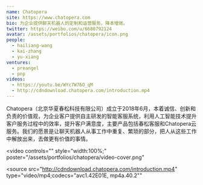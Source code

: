 ```yaml
---
name: Chatopera
site: https://www.chatopera.com
bio: 为企业提供聊天机器人的定制和运营服务，降本增效。
twitter: https://weibo.com/u/6680792124
avatar: /assets/portfolios/chatopera/icon.png
people:
  - hailiang-wang
  - kai-zhang
  - yu-xiang
ventures:
  - preangel
  - pnp
videos:
  - https://youtu.be/WYc7W76O_qM
  - http://cdndownload.chatopera.com/introduction.mp4
---
```


Chatopera（北京华夏春松科技有限公司）成立于2018年6月，本着诚信、创新和负责的价值观，为企业客户提供自主研发的智能客服系统，利用人工智能技术提升客户服务过程中的效率，提升客户满意度，主要产品包括春松客服和Chatopera云服务。我们的愿景是让聊天机器人从事工作中重复、繁琐的部分，把人从这些工作中解放出来，去做更有价值的事情。

<video
  controls=""
  style="width:100%;"
  poster="/assets/portfolios/chatopera/video-cover.png"
>
  <source
    src="http://cdndownload.chatopera.com/introduction.mp4"
    type="video/mp4;codecs=&quot;avc1.42E01E, mp4a.40.2&quot;"
  >
</video>
